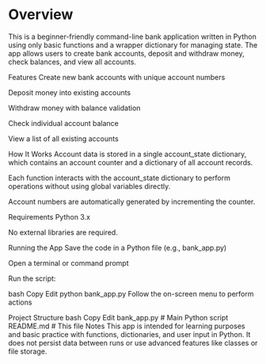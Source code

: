 # Overview

This is a beginner-friendly command-line bank application written in Python using only basic functions and a wrapper dictionary for managing state. The app allows users to create bank accounts, deposit and withdraw money, check balances, and view all accounts.

Features
Create new bank accounts with unique account numbers

Deposit money into existing accounts

Withdraw money with balance validation

Check individual account balance

View a list of all existing accounts

How It Works
Account data is stored in a single account_state dictionary, which contains an account counter and a dictionary of all account records.

Each function interacts with the account_state dictionary to perform operations without using global variables directly.

Account numbers are automatically generated by incrementing the counter.

Requirements
Python 3.x

No external libraries are required.

Running the App
Save the code in a Python file (e.g., bank_app.py)

Open a terminal or command prompt

Run the script:

bash
Copy
Edit
python bank_app.py
Follow the on-screen menu to perform actions

Project Structure
bash
Copy
Edit
bank_app.py   # Main Python script
README.md     # This file
Notes
This app is intended for learning purposes and basic practice with functions, dictionaries, and user input in Python. It does not persist data between runs or use advanced features like classes or file storage.
